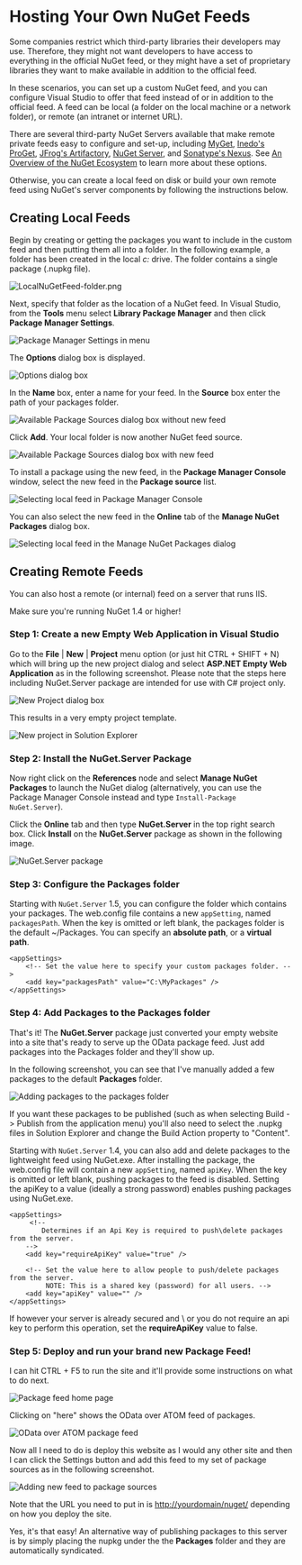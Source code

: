 # Hosting Your Own NuGet Feeds

Some companies restrict which third-party libraries their developers may use.
Therefore, they might not want developers to have access to everything in the official
NuGet feed, or they might have a set of proprietary libraries they want to make available
in addition to the official feed.

In these scenarios, you can set up a custom NuGet feed, and you can configure
Visual Studio to offer that feed instead of or in addition to the official feed.
A feed can be local (a folder on the local machine or a network folder), or remote
(an intranet or internet URL).

There are several third-party NuGet Servers available that make remote private feeds easy
to configure and set-up, including [MyGet](http://myget.org), 
[Inedo's ProGet](http://inedo.com/proget), 
[JFrog's Artifactory](http://www.jfrog.com/home/v_artifactorypro_overview),
[NuGet Server](http://nugetserver.net/), and 
[Sonatype's Nexus](http://www.sonatype.org/nexus/). See
[An Overview of the NuGet Ecosystem](../Reference/Ecosystem) to learn more about these 
options. 

Otherwise, you can create a local feed on disk or build your own remote feed using NuGet's 
server components by following the instructions below.


## Creating Local Feeds

Begin by creating or getting the packages you want to include in the custom feed
and then putting them all into a folder. In the following example, a folder has
been created in the local *c:* drive.
The folder contains a single package (.nupkg file).

![LocalNuGetFeed-folder.png](images/LocalNuGetFeed-folder.png)

Next, specify that folder as the location of a NuGet feed. In Visual Studio,
from the **Tools** menu select **Library Package Manager** and then click
**Package Manager Settings**.

![Package Manager Settings in menu](images/Package-Manager-Settings-in-menu.png)

The **Options** dialog box is displayed.

![Options dialog box](images/Options-dialog-box.png)

In the **Name** box, enter a name for your feed.
In the **Source** box enter the path of your packages folder.

![Available Package Sources dialog box without new feed](images/Available-Package-Sources-without-new-feed.png)

Click **Add**. Your local folder is now another NuGet feed source.

![Available Package Sources dialog box with new feed](images/Available-Package-Sources-with-new-feed.png)

To install a package using the new feed, in the **Package Manager Console** window,
select the new feed in the **Package source** list.

![Selecting local feed in Package Manager Console](images/Selecting-local-feed-in-Package-Manager-Console.png)

You can also select the new feed in the **Online** tab of the
**Manage NuGet Packages** dialog box.

![Selecting local feed in the Manage NuGet Packages dialog](images/Selecting-local-feed-in-Add-Library-Package-Reference.png)

## Creating Remote Feeds

You can also host a remote (or internal) feed on a server that runs IIS.

<p class="caution">Make sure you're running NuGet 1.4 or higher!</p>

### Step 1: Create a new Empty Web Application in Visual Studio

Go to the **File** | **New** | **Project** menu option (or just hit CTRL + SHIFT + N)
which will bring up the new project dialog and
select **ASP.NET Empty Web Application** as in the following screenshot. Please note that the steps here including NuGet.Server package are intended for use with C# project only.

![New Project dialog box](images/New-Project-dialog-box.png)

This results in a very empty project template.

![New project in Solution Explorer](images/New-project-in-Solution-Explorer.png)

### Step 2: Install the NuGet.Server Package

Now right click on the **References** node and select **Manage NuGet Packages** to launch
the NuGet dialog (alternatively, you can use the Package Manager Console instead and
type `Install-Package NuGet.Server`).

Click the **Online** tab and then type **NuGet.Server** in the top right search box.
Click **Install** on the **NuGet.Server** package as shown in the following image.

![NuGet.Server package](images/NuGet.Server-package.png)

### Step 3: Configure the Packages folder

Starting with `NuGet.Server` 1.5, you can configure the folder which contains your packages. The web.config file contains a new `appSetting`, named `packagesPath`. When the key is omitted or left blank, the packages folder is the default ~/Packages. You can specify an **absolute path**, or a **virtual path**.

    <appSettings>
        <!-- Set the value here to specify your custom packages folder. -->
        <add key="packagesPath" value="C:\MyPackages" />
    </appSettings>


### Step 4: Add Packages to the Packages folder

That's it! The **NuGet.Server** package just converted your empty website into a site
that's ready to serve up the OData package feed.
Just add packages into the Packages folder and they'll show up.

In the following screenshot, you can see that I've manually added a few packages to the default **Packages**
folder.  

![Adding packages to the packages folder](images/Adding-packages-to-the-packages-folder.png)

<p class="info">If you want these packages to be published (such as when selecting Build -> Publish from
the application menu) you'll also need to select the .nupkg files in Solution Explorer
and change the Build Action property to "Content".</p>

Starting with `NuGet.Server` 1.4, you can also add and delete packages to the lightweight feed using 
NuGet.exe. After installing the package, the web.config file will contain a new `appSetting`, named 
`apiKey`. When the key is omitted or left blank, pushing packages to the feed is disabled. Setting the 
apiKey to a value (ideally a strong password) enables pushing packages using NuGet.exe.

    <appSettings>
         <!--
            Determines if an Api Key is required to push\delete packages from the server. 
        -->
        <add key="requireApiKey" value="true" />

        <!-- Set the value here to allow people to push/delete packages from the server.
             NOTE: This is a shared key (password) for all users. -->
        <add key="apiKey" value="" />
    </appSettings>

If however your server is already secured and \ or you do not require an api key to perform this operation, 
set the **requireApiKey** value to false.

### Step 5: Deploy and run your brand new Package Feed!

I can hit CTRL + F5 to run the site and it'll provide some instructions on what to do next.

![Package feed home page](images/Package-feed-home-page.png)

Clicking on "here" shows the OData over ATOM feed of packages.

![OData over ATOM package feed](images/OData-over-ATOM-package-feed.png)

Now all I need to do is deploy this website as I would any other site and then
I can click the Settings button and add this feed to my set of package sources
as in the following screenshot.



![Adding new feed to package sources](images/Adding-new-feed-to-package-sources.png)

Note that the URL you need to put in is <a href="http://yourdomain/nuget/">http://yourdomain/nuget/</a> depending on how you deploy the site.

Yes, it's that easy! An alternative way of publishing packages to this server is by simply placing the nupkg under the 
the **Packages** folder and they are automatically syndicated.
